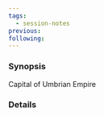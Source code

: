 ```yaml
---
tags:
  - session-notes
previous: 
following:
---
```

### Synopsis

Capital of Umbrian Empire
### Details
